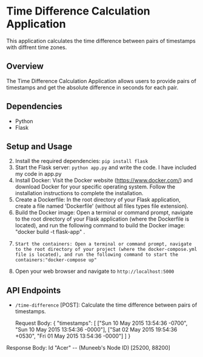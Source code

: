 # Time Difference Calculation Application

This application calculates the time difference between pairs of timestamps with diffrent time zones.

## Overview

The Time Difference Calculation Application allows users to provide pairs of timestamps and get the absolute difference in seconds for each pair.

## Dependencies

- Python
- Flask

## Setup and Usage


2. Install the required dependencies: `pip install flask`
3. Start the Flask server: `python app.py` and write the code. I have included my code in app.py
4. Install Docker: Visit the Docker website (https://www.docker.com/) and download Docker for your specific operating system. Follow the installation instructions to complete the installation.
5. Create a Dockerfile: In the root directory of your Flask application, create a file named 'Dockerfile' (without all files types file extension).
6. Build the Docker image: Open a terminal or command prompt, navigate to the root directory of your Flask application (where the Dockerfile is located), and run the following command to build the Docker image: "docker build -t flask-app" .
7.     Start the containers: Open a terminal or command prompt, navigate to the root directory of your project (where the docker-compose.yml file is located), and run the following command to start the containers:"docker-compose up"
7. Open your web browser and navigate to `http://localhost:5000`

## API Endpoints

- `/time-difference` [POST]: Calculate the time difference between pairs of timestamps.

  Request Body:
{
"timestamps": [
["Sun 10 May 2015 13:54:36 -0700", "Sun 10 May 2015 13:54:36 -0000"],
["Sat 02 May 2015 19:54:36 +0530", "Fri 01 May 2015 13:54:36 -0000"]
]
}



Response Body:
Id	"Acer" -- (Muneeb's Node ID)
[25200, 88200]